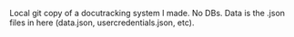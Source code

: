 Local git copy of a docutracking system I made. No DBs. Data is the .json files in here (data.json, usercredentials.json, etc). 
